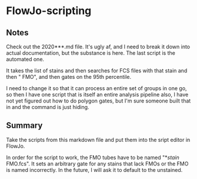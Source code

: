 # FlowJo-scripting

## Notes

Check out the 2020***.md file. It's ugly af, and I need to break it down into actual documentation, but the substance is here. The last script is the automated one.

It takes the list of stains and then searches for FCS files with that stain and then " FMO", and then gates on the 95th percentile.

I need to change it so that it can process an entire set of groups in one go, so then I have one script that is itself an entire analysis pipeline
also, I have not yet figured out how to do polygon gates, but I'm sure someone built that in and the command is just hiding.

## Summary

Take the scripts from this markdown file and put them into the sript editor in FlowJo.

In order for the script to work, the FMO tubes have to be named "\**stain* FMO.fcs". It sets an arbitrary gate for any stains that lack FMOs or the FMO is named incorrectly. In the future, I will ask it to default to the unstained.
